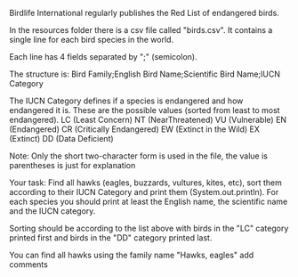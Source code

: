 
Birdlife International regularly publishes the Red List of endangered birds.

In the resources folder there is a csv file called "birds.csv".
It contains a single line for each bird species in the world.

Each line has 4 fields separated by ";" (semicolon).

The structure is:
Bird Family;English Bird Name;Scientific Bird Name;IUCN Category

The IUCN Category defines if a species is endangered and how endangered it is.
These are the possible values (sorted from least to most endangered).
LC (Least Concern)
NT (NearThreatened)
VU (Vulnerable)
EN (Endangered)
CR (Critically Endangered)
EW (Extinct in the Wild)
EX (Extinct)
DD (Data Deficient)

Note: Only the short two-character form is used in the file, the value is parentheses is just for explanation

Your task:
Find all hawks (eagles, buzzards, vultures, kites, etc), sort them according to their IUCN Category and print them (System.out.println).
For each species you should print at least the English name, the scientific name and the IUCN category.


Sorting should be according to the list above with birds in the "LC" category printed first and birds in the "DD" category printed last.

You can find all hawks using the family name "Hawks, eagles"
add comments

